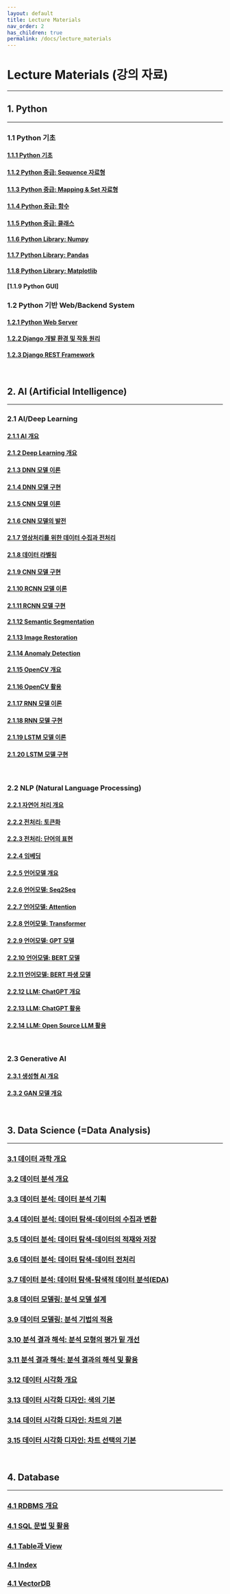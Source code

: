 ```yaml
---
layout: default
title: Lecture Materials
nav_order: 2
has_children: true
permalink: /docs/lecture_materials
---
```


# **Lecture Materials (강의 자료)**

---

## **1. Python**

---

### 1.1 Python 기초

#### [1.1.1 Python 기초]()
#### [1.1.2 Python 중급: Sequence 자료형]()
#### [1.1.3 Python 중급: Mapping & Set 자료형]()
#### [1.1.4 Python 중급: 함수]()
#### [1.1.5 Python 중급: 클래스]()
#### [1.1.6 Python Library: Numpy]()
#### [1.1.7 Python Library: Pandas]()
#### [1.1.8 Python Library: Matplotlib]()
#### [1.1.9 Python GUI]

### 1.2 Python 기반 Web/Backend System
#### [1.2.1 Python Web Server]()
#### [1.2.2 Django 개발 환경 및 작동 원리]()
#### [1.2.3 Django REST Framework]()

<br>

## **2. AI (Artificial Intelligence)**

---

### 2.1 AI/Deep Learning

#### [2.1.1 AI 개요]()
#### [2.1.2 Deep Learning 개요]()
#### [2.1.3 DNN 모델 이론]()
#### [2.1.4 DNN 모델 구현]()
#### [2.1.5 CNN 모델 이론]()
#### [2.1.6 CNN 모델의 발전]()
#### [2.1.7 영상처리를 위한 데이터 수집과 전처리]()
#### [2.1.8 데이터 라벨링]()
#### [2.1.9 CNN 모델 구현]()
#### [2.1.10 RCNN 모델 이론]()
#### [2.1.11 RCNN 모델 구현]()
#### [2.1.12 Semantic Segmentation]()
#### [2.1.13 Image Restoration]()
#### [2.1.14 Anomaly Detection]()
#### [2.1.15 OpenCV 개요]()
#### [2.1.16 OpenCV 활용]()
#### [2.1.17 RNN 모델 이론]()
#### [2.1.18 RNN 모델 구현]()
#### [2.1.19 LSTM 모델 이론]()
#### [2.1.20 LSTM 모델 구현]()

<br>

### 2.2 NLP (Natural Language Processing)

#### [2.2.1 자연어 처리 개요]()
#### [2.2.2 전처리: 토큰화]()
#### [2.2.3 전처리: 단어의 표현]()
#### [2.2.4 임베딩]()
#### [2.2.5 언어모델 개요]()
#### [2.2.6 언어모델: Seq2Seq]()
#### [2.2.7 언어모델: Attention]()
#### [2.2.8 언어모델: Transformer]()
#### [2.2.9 언어모델: GPT 모델]()
#### [2.2.10 언어모델: BERT 모델]()
#### [2.2.11 언어모델: BERT 파생 모델]()
#### [2.2.12 LLM: ChatGPT 개요]()
#### [2.2.13 LLM: ChatGPT 활용]()
#### [2.2.14 LLM: Open Source LLM 활용]()

<br>

### 2.3 Generative AI

#### [2.3.1 생성형 AI 개요]()
#### [2.3.2 GAN 모델 개요]()

<br>

## **3. Data Science (=Data Analysis)**

---

### [3.1 데이터 과학 개요]()
### [3.2 데이터 분석 개요]()
### [3.3 데이터 분석: 데이터 분석 기획]()
### [3.4 데이터 분석: 데이터 탐색-데이터의 수집과 변환]()
### [3.5 데이터 분석: 데이터 탐색-데이터의 적재와 저장]()
### [3.6 데이터 분석: 데이터 탐색-데이터 전처리]()
### [3.7 데이터 분석: 데이터 탐색-탐색적 데이터 분석(EDA)]()
### [3.8 데이터 모델링: 분석 모델 설계]()
### [3.9 데이터 모델링: 분석 기법의 적용]()
### [3.10 분석 결과 해석: 분석 모형의 평가 밑 개선]()
### [3.11 분석 결과 해석: 분석 결과의 해석 및 활용]()
### [3.12 데이터 시각화 개요]()
### [3.13 데이터 시각화 디자인: 색의 기본]()
### [3.14 데이터 시각화 디자인: 차트의 기본]()
### [3.15 데이터 시각화 디자인: 차트 선택의 기본]()

<br>

## **4. Database**

---

### [4.1 RDBMS 개요]()
### [4.1 SQL 문법 및 활용]()
### [4.1 Table과 View]()
### [4.1 Index]()
### [4.1 VectorDB]()

